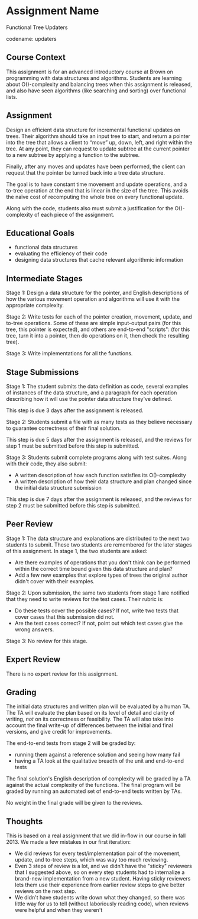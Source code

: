 # Assignment Name

Functional Tree Updaters

codename: updaters

## Course Context

This assignment is for an advanced introductory course at Brown on programming
with data structures and algorithms.  Students are learning about
O()-complexity and balancing trees when this assignment is released, and also
have seen algorithms (like searching and sorting) over functional lists.

## Assignment

Design an efficient data structure for incremental functional updates on trees.
Their algorithm should take an input tree to start, and return a pointer into
the tree that allows a client to “move” up, down, left, and right within the
tree.  At any point, they can request to update subtree at the current pointer
to a new subtree by applying a function to the subtree.

Finally, after any moves and updates have been performed, the client can
request that the pointer be turned back into a tree data structure.

The goal is to have constant time movement and update operations, and a to-tree
operation at the end that is linear in the size of the tree. This avoids the
naïve cost of recomputing the whole tree on every functional update.

Along with the code, students also must submit a justification for the
O()-complexity of each piece of the assignment.

## Educational Goals

- functional data structures
- evaluating the efficiency of their code
- designing data structures that cache relevant algorithmic information

## Intermediate Stages

Stage 1: Design a data structure for the pointer, and English descriptions of
how the various movement operation and algorithms will use it with the
appropriate complexity.

Stage 2: Write tests for each of the pointer creation, movement, update, and
to-tree operations.  Some of these are simple input-output pairs (for this
tree, this pointer is expected), and others are end-to-end "scripts": (for this
tree, turn it into a pointer, then do operations on it, then check the
resulting tree).

Stage 3: Write implementations for all the functions.

## Stage Submissions

Stage 1:  The student submits the data definition as code, several examples of
instances of the data structure, and a paragraph for each operation describing
how it will use the pointer data structure they've defined.

This step is due 3 days after the assignment is released.

Stage 2:  Students submit a file with as many tests as they believe necessary
to guarantee correctness of their final solution.

This step is due 5 days after the assignment is released, and the reviews for
step 1 must be submitted before this step is submitted.

Stage 3:  Students submit complete programs along with test suites.  Along with
their code, they also submit:

- A written description of how each function satisfies its O()-complexity
- A written description of how their data structure and plan changed since the
  initial data structure submission

This step is due 7 days after the assignment is released, and the reviews for
step 2 must be submitted before this step is submitted.

## Peer Review

Stage 1:  The data structure and explanations are distributed to the next two
students to submit.  These two students are remembered for the later stages of
this assignment.  In stage 1, the two students are asked:

- Are there examples of operations that you don't think can be performed within
  the correct time bound given this data structure and plan?
- Add a few new examples that explore types of trees the original author didn't
  cover with their examples.

Stage 2:  Upon submission, the same two students from stage 1 are notified that
they need to write reviews for the test cases.  Their rubric is:

- Do these tests cover the possible cases?  If not, write two tests that cover
  cases that this submission did not.
- Are the test cases correct?  If not, point out which test cases give the
  wrong answers.

Stage 3:  No review for this stage.

## Expert Review

There is no expert review for this assignment.

## Grading

The initial data structures and written plan will be evaluated by a human TA.
The TA will evaluate the plan based on its level of detail and clarity of
writing, *not* on its correctness or feasibility.  The TA will also take into
account the final write-up of differences between the initial and final
versions, and give credit for improvements.

The end-to-end tests from stage 2 will be graded by:

- running them against a reference solution and seeing how many fail
- having a TA look at the qualitative breadth of the unit and end-to-end tests

The final solution's English description of complexity will be graded by a TA
against the actual complexity of the functions.  The final program will be
graded by running an automated set of end-to-end tests written by TAs.

No weight in the final grade will be given to the reviews.

## Thoughts

This is based on a real assignment that we did in-flow in our course in fall
2013.  We made a few mistakes in our first iteration:

- We did reviews for every test/implementation pair of the movement, update,
  and to-tree steps, which was way too much reviewing.
- Even 3 steps of review is a lot, and we didn't have the "sticky" reviewers
  that I suggested above, so on every step students had to internalize a
  brand-new implementation from a new student.  Having sticky reviewers lets
  them use their experience from earlier review steps to give better reviews on
  the next step.
- We didn't have students write down what they changed, so there was little way
  for us to tell (without laboriously reading code), when reviews were helpful
  and when they weren't


